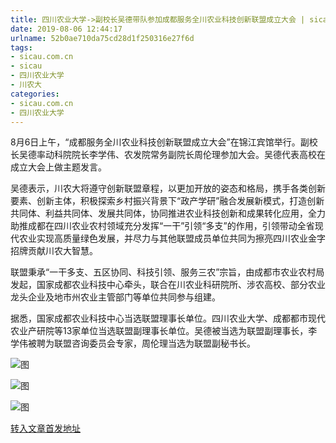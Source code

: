 ```yaml
---
title: 四川农业大学->副校长吴德带队参加成都服务全川农业科技创新联盟成立大会 | sicau.com.cn
date: 2019-08-06 12:44:17
urlname: 52b0ae710da75cd28d1f250316e27f6d
tags: 
- sicau.com.cn
- sicau
- 四川农业大学
- 川农大
categories:
- sicau.com.cn
- 四川农业大学
---
```



8月6日上午，“成都服务全川农业科技创新联盟成立大会”在锦江宾馆举行。副校长吴德率动科院院长李学伟、农发院常务副院长周伦理参加大会。吴德代表高校在成立大会上做主题发言。

吴德表示，川农大将遵守创新联盟章程，以更加开放的姿态和格局，携手各类创新要素、创新主体，积极探索乡村振兴背景下“政产学研”融合发展新模式，打造创新共同体、利益共同体、发展共同体，协同推进农业科技创新和成果转化应用，全力助推成都在四川农业农村领域充分发挥“一干”引领“多支”的作用，引领带动全省现代农业实现高质量绿色发展，并尽力与其他联盟成员单位共同为擦亮四川农业金字招牌贡献川农大智慧。

联盟秉承“一干多支、五区协同、科技引领、服务三农”宗旨，由成都市农业农村局发起，国家成都农业科技中心牵头，联合在川农业科研院所、涉农高校、部分农业龙头企业及地市州农业主管部门等单位共同参与组建。

据悉，国家成都农业科技中心当选联盟理事长单位。四川农业大学、成都都市现代农业产研院等13家单位当选联盟副理事长单位。吴德被当选为联盟副理事长，李学伟被聘为联盟咨询委员会专家，周伦理当选为联盟副秘书长。



![图](https://news.sicau.edu.cn/__local/5/90/60/9878EEE53580DA6CA35BDBC0483_A3C5F626_5A491.png)

![图](https://news.sicau.edu.cn/__local/5/AA/7A/F0950C2D2B446A67E88AE29CB22_F29A5FBB_5B1BC.png)

![图](https://news.sicau.edu.cn/__local/5/45/DF/3E86B931917CE5D1F39B9335EC8_BDAB735C_493EE.png)

[转入文章首发地址](https://news.sicau.edu.cn/info/1078/52738.htm)
